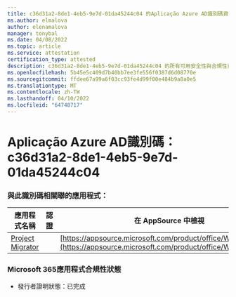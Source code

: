```yaml
---
title: c36d31a2-8de1-4eb5-9e7d-01da45244c04 的Aplicação Azure AD識別碼資訊
ms.author: elmalova
author: elenamalova
manager: tonybal
ms.date: 04/08/2022
ms.topic: article
ms.service: attestation
certification_type: attested
description: c36d31a2-8de1-4eb5-9e7d-01da45244c04 的所有可用安全性與合規性資訊。
ms.openlocfilehash: 5b45e5c409d7b40bb7ee3fe556f0387d6d08770e
ms.sourcegitcommit: ffdee67a99a6f03cc93fe4d99f00e484b9a8a0e5
ms.translationtype: MT
ms.contentlocale: zh-TW
ms.lasthandoff: 04/10/2022
ms.locfileid: "64748717"
---
```

# <a name="azure-app-id-c36d31a2-8de1-4eb5-9e7d-01da45244c04"></a>Aplicação Azure AD識別碼：c36d31a2-8de1-4eb5-9e7d-01da45244c04


### <a name="apps-associated-with-this-id"></a>與此識別碼相關聯的應用程式：
| **應用程式名稱** | **認證** | **在 AppSource 中檢視** |
|--------------|---------------|-----------------------|
| [Project Migrator](../forward/WA200003160.md) |  | [https://appsource.microsoft.com/product/office/WA200003160](https://appsource.microsoft.com/product/office/WA200003160) |

### <a name="microsoft-365-app-compliance-status"></a>Microsoft 365應用程式合規性狀態
- 發行者證明狀態：已完成
